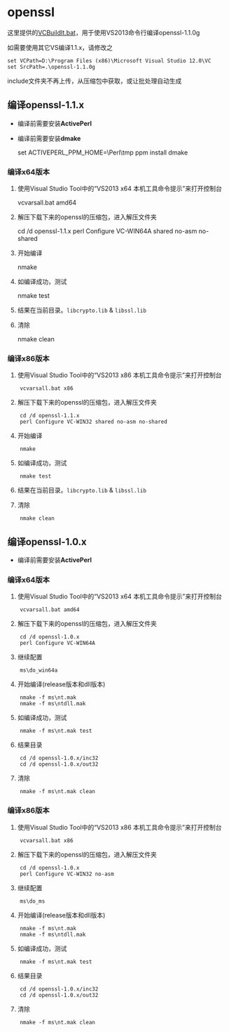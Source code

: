 ﻿# openssl

这里提供的[VCBuildIt.bat](./VCBuildIt.bat)，用于使用VS2013命令行编译openssl-1.1.0g

如需要使用其它VS编译1.1.x，请修改之

    set VCPath=D:\Program Files (x86)\Microsoft Visual Studio 12.0\VC
    set SrcPath=.\openssl-1.1.0g

include文件夹不再上传，从压缩包中获取，或让批处理自动生成

## 编译openssl-1.1.x

- 编译前需要安装**ActivePerl**

- 编译前需要安装**dmake**

    set ACTIVEPERL_PPM_HOME=\Perl\tmp
    ppm install dmake

### 编译x64版本

1. 使用Visual Studio Tool中的“VS2013 x64 本机工具命令提示”来打开控制台

    vcvarsall.bat amd64

2. 解压下载下来的openssl的压缩包，进入解压文件夹

    cd /d openssl-1.1.x
    perl Configure VC-WIN64A shared no-asm no-shared

4. 开始编译

    nmake

5. 如编译成功，测试

    nmake test

6. 结果在当前目录。`libcrypto.lib` & `libssl.lib`

7. 清除

    nmake clean

### 编译x86版本

1. 使用Visual Studio Tool中的“VS2013 x86 本机工具命令提示”来打开控制台
```
    vcvarsall.bat x86
```
2. 解压下载下来的openssl的压缩包，进入解压文件夹
```
    cd /d openssl-1.1.x
    perl Configure VC-WIN32 shared no-asm no-shared
```
4. 开始编译
```
    nmake
```
5. 如编译成功，测试
```
    nmake test
```
6. 结果在当前目录。`libcrypto.lib` & `libssl.lib`

7. 清除
```
    nmake clean
```
## 编译openssl-1.0.x

- 编译前需要安装**ActivePerl**

### 编译x64版本

1. 使用Visual Studio Tool中的“VS2013 x64 本机工具命令提示”来打开控制台
```
    vcvarsall.bat amd64
```
2. 解压下载下来的openssl的压缩包，进入解压文件夹
```
    cd /d openssl-1.0.x
    perl Configure VC-WIN64A
```
3. 继续配置
```
    ms\do_win64a
```
4. 开始编译(release版本和dll版本)
```
    nmake -f ms\nt.mak
    nmake -f ms\ntdll.mak
```
5. 如编译成功，测试
```
    nmake -f ms\nt.mak test
```
6. 结果目录
```
    cd /d openssl-1.0.x/inc32
    cd /d openssl-1.0.x/out32
```
7. 清除
```
    nmake -f ms\nt.mak clean
```
### 编译x86版本

1. 使用Visual Studio Tool中的“VS2013 x86 本机工具命令提示”来打开控制台
```
    vcvarsall.bat x86
```
2. 解压下载下来的openssl的压缩包，进入解压文件夹
```
    cd /d openssl-1.0.x
    perl Configure VC-WIN32 no-asm
```
3. 继续配置
```
    ms\do_ms
```
4. 开始编译(release版本和dll版本)
```
    nmake -f ms\nt.mak
    nmake -f ms\ntdll.mak
```
5. 如编译成功，测试
```
    nmake -f ms\nt.mak test
```
6. 结果目录
```
    cd /d openssl-1.0.x/inc32
    cd /d openssl-1.0.x/out32
```
7. 清除
```
    nmake -f ms\nt.mak clean
```